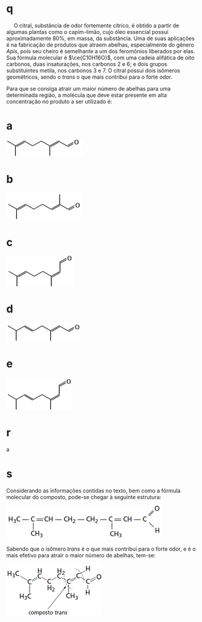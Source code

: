 # q
     O citral, substância de odor fortemente cítrico, é obtido a partir de algumas plantas como o capim-limão, cujo óleo essencial possui aproximadamente 80%, em massa, da substância. Uma de suas aplicações é na fabricação de produtos que atraem abelhas, especialmente do gênero *Apis*, pois seu cheiro é semelhante a um dos feromônios liberados por elas. Sua fórmula molecular é $\ce{C10H16O}$, com uma cadeia alifática de oito carbonos, duas insaturações, nos carbonos 2 e 6; e dois grupos substituintes metila, nos carbonos 3 e 7. O citral possui dois isômeros geométricos, sendo o *trans* o que mais contribui para o forte odor.

Para que se consiga atrair um maior número de abelhas para uma determinada região, a molécula que deve estar presente em alta concentração no produto a ser utilizado é:

# a
![](4b0e44df-6317-1069-c955-3804117ab106.png)

# b
![](c4d60cf6-19b0-b05d-b08c-785f10a32f1c.png)

# c
![](446f1fb5-a4ab-1a7a-4708-de30f51221f0.png)

# d
![](1dfa0392-7718-7e8b-00fe-c0c63aa5930e.png)

# e
![](e933204a-bf36-d360-7c2f-26a11eb97540.png)

# r
a

# s
Considerando as informações contidas no texto, bem como a fórmula molecular do composto, pode-se chegar à seguinte estrutura:

![](f75644ec-7d70-9ac9-a261-555010a105d1.png)

Sabendo que o isômero *trans* é o que mais contribui para o forte odor, e é o mais efetivo para atrair o maior número de abelhas, tem-se:

![](849a1ee9-c932-1b68-d4d3-8740833a706b.png)

